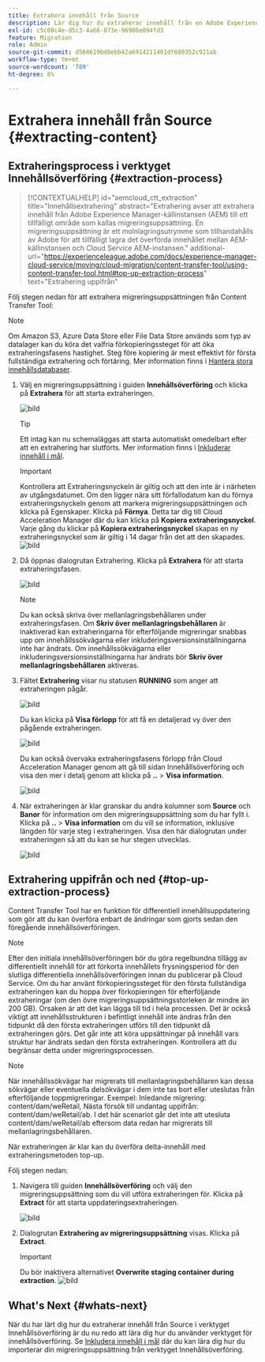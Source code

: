 ```yaml
---
title: Extrahera innehåll från Source
description: Lär dig hur du extraherar innehåll från en Adobe Experience Manager-källinstans (AEM) och senare överför det till en Cloud Service AEM-instans.
exl-id: c5c08c4e-d5c3-4a66-873e-96986e094fd3
feature: Migration
role: Admin
source-git-commit: d568619bd8ebb42a6914211401df680352c921ab
workflow-type: tm+mt
source-wordcount: '789'
ht-degree: 8%

---
```


# Extrahera innehåll från Source {#extracting-content}

## Extraheringsprocess i verktyget Innehållsöverföring {#extraction-process}

>[!CONTEXTUALHELP]
>id="aemcloud_ctt_extraction"
>title="Innehållsextrahering"
>abstract="Extrahering avser att extrahera innehåll från Adobe Experience Manager-källinstansen (AEM) till ett tillfälligt område som kallas migreringsuppsättning. En migreringsuppsättning är ett molnlagringsutrymme som tillhandahålls av Adobe för att tillfälligt lagra det överförda innehållet mellan AEM-källinstansen och Cloud Service AEM-instansen."
>additional-url="https://experienceleague.adobe.com/docs/experience-manager-cloud-service/moving/cloud-migration/content-transfer-tool/using-content-transfer-tool.html#top-up-extraction-process" text="Extrahering uppifrån"


Följ stegen nedan för att extrahera migreringsuppsättningen från Content Transfer Tool:

>[!NOTE]
>Om Amazon S3, Azure Data Store eller File Data Store används som typ av datalager kan du köra det valfria förkopieringssteget för att öka extraheringsfasens hastighet. Steg före kopiering är mest effektivt för första fullständiga extrahering och förtäring. Mer information finns i [Hantera stora innehållsdatabaser](/help/journey-migration/content-transfer-tool/using-content-transfer-tool/handling-large-content-repositories.md).

1. Välj en migreringsuppsättning i guiden **Innehållsöverföring** och klicka på **Extrahera** för att starta extraheringen.

   ![bild](/help/journey-migration/content-transfer-tool/assets-ctt/cttcam12.png)

   >[!TIP]
   >Ett intag kan nu schemaläggas att starta automatiskt omedelbart efter att en extrahering har slutförts. Mer information finns i [Inkluderar innehåll i mål](/help/journey-migration/content-transfer-tool/using-content-transfer-tool/ingesting-content.md).

   >[!IMPORTANT]
   >
   >Kontrollera att Extraheringsnyckeln är giltig och att den inte är i närheten av utgångsdatumet. Om den ligger nära sitt förfallodatum kan du förnya extraheringsnyckeln genom att markera migreringsuppsättningen och klicka på Egenskaper. Klicka på **Förnya**. Detta tar dig till Cloud Acceleration Manager där du kan klicka på **Kopiera extraheringsnyckel**. Varje gång du klickar på **Kopiera extraheringsnyckel** skapas en ny extraheringsnyckel som är giltig i 14 dagar från det att den skapades.
   >![bild](/help/journey-migration/content-transfer-tool/assets-ctt/migrationSetDetails.png)

1. Då öppnas dialogrutan Extrahering. Klicka på **Extrahera** för att starta extraheringsfasen.

   ![bild](/help/journey-migration/content-transfer-tool/assets-ctt/migrationSetExtraction.png)

   >[!NOTE]
   >Du kan också skriva över mellanlagringsbehållaren under extraheringsfasen. Om **Skriv över mellanlagringsbehållaren** är inaktiverad kan extraheringarna för efterföljande migreringar snabbas upp om innehållssökvägarna eller inkluderingsversionsinställningarna inte har ändrats. Om innehållssökvägarna eller inkluderingsversionsinställningarna har ändrats bör **Skriv över mellanlagringsbehållaren** aktiveras.

1. Fältet **Extrahering** visar nu statusen **RUNNING** som anger att extraheringen pågår.

   ![bild](/help/journey-migration/content-transfer-tool/assets-ctt/cttcam15.png)

   Du kan klicka på **Visa förlopp** för att få en detaljerad vy över den pågående extraheringen.

   ![bild](/help/journey-migration/content-transfer-tool/assets-ctt/viewProgress.png)

   Du kan också övervaka extraheringsfasens förlopp från Cloud Acceleration Manager genom att gå till sidan Innehållsöverföring och visa den mer i detalj genom att klicka på **..** > **Visa information**.

   ![bild](/help/journey-migration/content-transfer-tool/assets-ctt/cttcam17.png)

1. När extraheringen är klar granskar du andra kolumner som **Source** och **Banor** för information om den migreringsuppsättning som du har fyllt i. Klicka på **..** > **Visa information** om du vill se information, inklusive längden för varje steg i extraheringen. Visa den här dialogrutan under extraheringen så att du kan se hur stegen utvecklas.

   ![bild](/help/journey-migration/content-transfer-tool/assets-ctt/cttcam18b.png)


## Extrahering uppifrån och ned {#top-up-extraction-process}

Content Transfer Tool har en funktion för differentiell innehållsuppdatering som gör att du kan överföra enbart de ändringar som gjorts sedan den föregående innehållsöverföringen.

>[!NOTE]
>Efter den initiala innehållsöverföringen bör du göra regelbundna tillägg av differentiellt innehåll för att förkorta innehållets frysningsperiod för den slutliga differentiella innehållsöverföringen innan du publicerar på Cloud Service. Om du har använt förkopieringssteget för den första fullständiga extraheringen kan du hoppa över förkopieringen för efterföljande extraheringar (om den övre migreringsuppsättningsstorleken är mindre än 200 GB). Orsaken är att det kan lägga till tid i hela processen.
>Det är också viktigt att innehållsstrukturen i befintligt innehåll inte ändras från den tidpunkt då den första extraheringen utförs till den tidpunkt då extraheringen görs. Det går inte att köra uppsättningar på innehåll vars struktur har ändrats sedan den första extraheringen. Kontrollera att du begränsar detta under migreringsprocessen.

>[!NOTE]
>När innehållssökvägar har migrerats till mellanlagringsbehållaren kan dessa sökvägar eller eventuella delsökvägar i dem inte tas bort eller uteslutas från efterföljande toppmigreringar.
>Exempel: Inledande migrering: content/dam/weRetail,
>Nästa försök till undantag uppifrån: content/dam/weRetail/ab.
>I det här scenariot går det inte att utesluta content/dam/weRetail/ab eftersom data redan har migrerats till mellanlagringsbehållaren.

När extraheringen är klar kan du överföra delta-innehåll med extraheringsmetoden top-up.

Följ stegen nedan:

1. Navigera till guiden **Innehållsöverföring** och välj den migreringsuppsättning som du vill utföra extraheringen för. Klicka på **Extract** för att starta uppdateringsextraheringen.

   ![bild](/help/journey-migration/content-transfer-tool/assets-ctt/cttcam19.png)

1. Dialogrutan **Extrahering av migreringsuppsättning** visas. Klicka på **Extract**.

   >[!IMPORTANT]
   >Du bör inaktivera alternativet **Overwrite staging container during extraction**.
   >![bild](/help/journey-migration/content-transfer-tool/assets-ctt/overwriteStagingContainer.png)


## What&#39;s Next {#whats-next}

När du har lärt dig hur du extraherar innehåll från Source i verktyget Innehållsöverföring är du nu redo att lära dig hur du använder verktyget för innehållsöverföring. Se [Inkludera innehåll i mål](/help/journey-migration/content-transfer-tool/using-content-transfer-tool/ingesting-content.md) där du kan lära dig hur du importerar din migreringsuppsättning från verktyget Innehållsöverföring.

